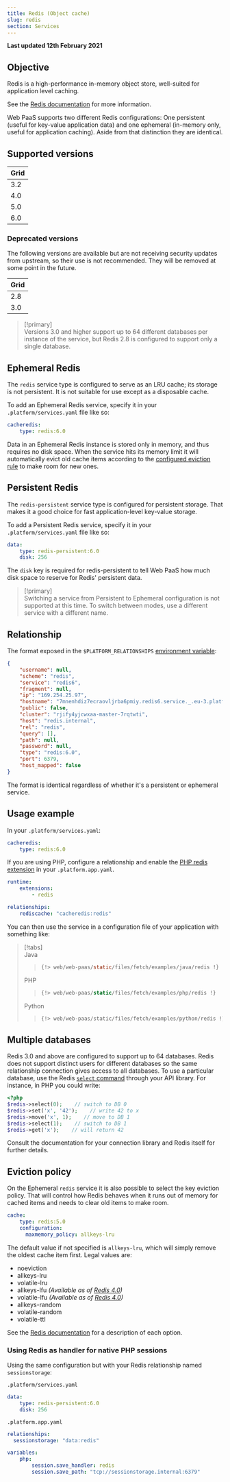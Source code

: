 ```yaml
---
title: Redis (Object cache)
slug: redis
section: Services
---
```


**Last updated 12th February 2021**



## Objective  

Redis is a high-performance in-memory object store, well-suited for application level caching.

See the [Redis documentation](https://redis.io/documentation) for more information.

Web PaaS supports two different Redis configurations: One persistent (useful for key-value application data) and one ephemeral (in-memory only, useful for application caching).  Aside from that distinction they are identical.

## Supported versions

| **Grid** | 
|----------------------------------|  
|  3.2 |  
|  4.0 |  
|  5.0 |  
|  6.0 |  

### Deprecated versions

The following versions are available but are not receiving security updates from upstream, so their use is not recommended. They will be removed at some point in the future.

| **Grid** | 
|----------------------------------|  
|  2.8 |  
|  3.0 |  


> [!primary]  
> Versions 3.0 and higher support up to 64 different databases per instance of the service, but Redis 2.8 is configured to support only a single database.
> 

## Ephemeral Redis

The `redis` service type is configured to serve as an LRU cache; its storage is not persistent.  It is not suitable for use except as a disposable cache.

To add an Ephemeral Redis service, specify it in your `.platform/services.yaml` file like so:


```yaml   
cacheredis:
    type: redis:6.0
```  


Data in an Ephemeral Redis instance is stored only in memory, and thus requires no disk space.  When the service hits its memory limit it will automatically evict old cache items according to the [configured eviction rule](#eviction-policy) to make room for new ones.

## Persistent Redis

The `redis-persistent` service type is configured for persistent storage. That makes it a good choice for fast application-level key-value storage.

To add a Persistent Redis service, specify it in your `.platform/services.yaml` file like so:


```yaml   
data:
    type: redis-persistent:6.0
    disk: 256
```  


The `disk` key is required for redis-persistent to tell Web PaaS how much disk space to reserve for Redis' persistent data.

> [!primary]  
> Switching a service from Persistent to Ephemeral configuration is not supported at this time.  To switch between modes, use a different service with a different name.
> 

## Relationship

The format exposed in the ``$PLATFORM_RELATIONSHIPS`` [environment variable](../../development-variables#platformsh-provided-variables):

```json  
{
    "username": null,
    "scheme": "redis",
    "service": "redis6",
    "fragment": null,
    "ip": "169.254.25.97",
    "hostname": "7mnenhdiz7ecraovljrba6pmiy.redis6.service._.eu-3.platformsh.site",
    "public": false,
    "cluster": "rjify4yjcwxaa-master-7rqtwti",
    "host": "redis.internal",
    "rel": "redis",
    "query": [],
    "path": null,
    "password": null,
    "type": "redis:6.0",
    "port": 6379,
    "host_mapped": false
}
```  

The format is identical regardless of whether it's a persistent or ephemeral service.

## Usage example

In your ``.platform/services.yaml``:


```yaml   
cacheredis:
    type: redis:6.0
```  


If you are using PHP, configure a relationship and enable the [PHP redis extension](../../languages-php/extensions) in your `.platform.app.yaml`.

```yaml
runtime:
    extensions:
        - redis

relationships:
    rediscache: "cacheredis:redis"
```

You can then use the service in a configuration file of your application with something like:

> [!tabs]      
> Java     
>> ``` java     
>> {!> web/web-paas/static/files/fetch/examples/java/redis !}  
>> ```     
> PHP     
>> ``` php     
>> {!> web/web-paas/static/files/fetch/examples/php/redis !}  
>> ```     
> Python     
>> ``` python     
>> {!> web/web-paas/static/files/fetch/examples/python/redis !}  
>> ```     

## Multiple databases

Redis 3.0 and above are configured to support up to 64 databases.  Redis does not support distinct users for different databases so the same relationship connection gives access to all databases.  To use a particular database, use the Redis [`select` command](https://redis.io/commands/select) through your API library.  For instance, in PHP you could write:

```php
<?php
$redis->select(0);    // switch to DB 0
$redis->set('x', '42');    // write 42 to x
$redis->move('x', 1);    // move to DB 1
$redis->select(1);    // switch to DB 1
$redis->get('x');    // will return 42
```

Consult the documentation for your connection library and Redis itself for further details.

## Eviction policy

On the Ephemeral `redis` service it is also possible to select the key eviction policy.  That will control how Redis behaves when it runs out of memory for cached items and needs to clear old items to make room.

```yaml
cache:
    type: redis:5.0
    configuration:
      maxmemory_policy: allkeys-lru
```

The default value if not specified is `allkeys-lru`, which will simply remove the oldest cache item first.  Legal values are:

* noeviction
* allkeys-lru
* volatile-lru
* allkeys-lfu _(Available as of [Redis 4.0](https://redis.io/topics/lru-cache#the-new-lfu-mode))_
* volatile-lfu _(Available as of [Redis 4.0](https://redis.io/topics/lru-cache#the-new-lfu-mode))_
* allkeys-random
* volatile-random
* volatile-ttl

See the [Redis documentation](https://redis.io/topics/lru-cache#eviction-policies) for a description of each option.

### Using Redis as handler for native PHP sessions

Using the same configuration but with your Redis relationship named `sessionstorage`:

`.platform/services.yaml`


```yaml   
data:
    type: redis-persistent:6.0
    disk: 256
```  


`.platform.app.yaml`

```yaml
relationships:
  sessionstorage: "data:redis"

variables:
    php:
        session.save_handler: redis
        session.save_path: "tcp://sessionstorage.internal:6379"
```
